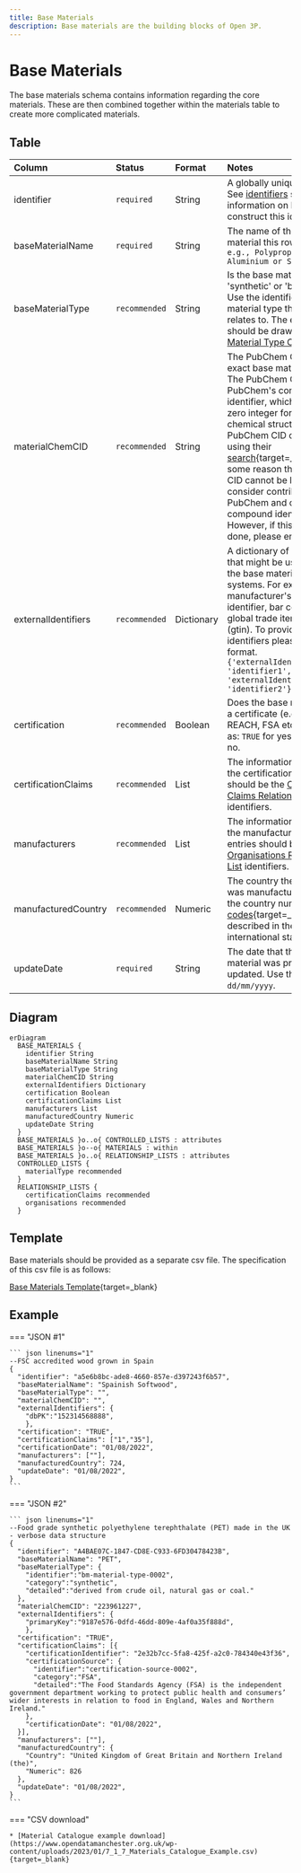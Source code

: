 ```yaml
---
title: Base Materials
description: Base materials are the building blocks of Open 3P.
---
```


# Base Materials

The base materials schema contains information regarding the core materials. These are then combined together within the materials table to create more complicated materials.

## Table
|Column|<div style="width:90px">Status</div>|Format|Notes|
|:-|:-|:-|:-|
|identifier|`required`|String|A globally unique identifier. See [identifiers](../4_Identifiers/4_1_Identifiers.md) section for information on how to construct this identifier|
|baseMaterialName|`required`|String|The name of the base material this row relates to. `e.g., Polypropylene or Aluminium or Silica`|
|baseMaterialType|`recommended`|String|Is the base material 'synthetic' or 'biobased'? Use the identifier of the material type that this row relates to. The entry here should be drawn from the [Material Type Controlled List](../5_Controlled_Lists/5_001_Material_Type.md).|
|materialChemCID|`recommended`|String|The PubChem CID for the exact base material used. The PubChem CID is PubChem's compound identifier, which is a non-zero integer for a unique chemical structure. PubChem CID can be found using their [search](https://pubchem.ncbi.nlm.nih.gov/){target=_blank}. If for some reason the PubChem CID cannot be located, consider contributing to PubChem and create the compound identifier. However, if this cannot be done, please enter `Unknown`.|
|externalIdentifiers|`recommended`|Dictionary|A dictionary of identifiers that might be used to identify the base material in other systems. For example: manufacturer's own internal identifier, bar codes or global trade item number (gtin). To provide external identifiers please follow this format. `{'externalIdentifierName1': 'identifier1', 'externalIdentifierName2': 'identifier2'}`|
|certification|`recommended`|Boolean|Does the base material have a certificate (e.g. FSC, REACH, FSA etc.)? Answer as: `TRUE` for yes and `FALSE` for no.|
|certificationClaims|`recommended`|List|The information regarding the certification. The entries should be the [Certification Claims Relationship List](../6_Relationship_Lists/6_005_Certification_Claims.md) identifiers.|
|manufacturers|`recommended`|List|The information regarding the manufacturer(s). The entries should be the [Organisations Relationship List](../6_Relationship_Lists/6_010_Organisations.md) identifiers.|
|manufacturedCountry|`recommended`|Numeric|The country the component was manufactured in. Use the country numeric [ISO codes](https://www.iban.com/country-codes){target=_blank} as described in the ISO 3166 international standard.|
|updateDate|`required`|String|The date that the base material was provided/last updated. Use the format `dd/mm/yyyy`.|

## Diagram

``` mermaid
erDiagram
  BASE_MATERIALS {
    identifier String
    baseMaterialName String
    baseMaterialType String
    materialChemCID String
    externalIdentifiers Dictionary
    certification Boolean
    certificationClaims List
    manufacturers List
    manufacturedCountry Numeric
    updateDate String
  }
  BASE_MATERIALS }o..o{ CONTROLLED_LISTS : attributes
  BASE_MATERIALS }o--o{ MATERIALS : within
  BASE_MATERIALS }o..o{ RELATIONSHIP_LISTS : attributes
  CONTROLLED_LISTS {
    materialType recommended 
  }
  RELATIONSHIP_LISTS {
    certificationClaims recommended
    organisations recommended
  }
```

## Template

Base materials should be provided as a separate csv file. The specification of this csv file is as follows:

[Base Materials Template](https://www.open3p.org/wp-content/uploads/2023/09/baseMaterials20230922.csv){target=_blank}

## Example

=== "JSON #1"

    ``` json linenums="1"
    --FSC accredited wood grown in Spain
    {
      "identifier": "a5e6b8bc-ade8-4660-857e-d397243f6b57",
      "baseMaterialName": "Spainish Softwood",
      "baseMaterialType": "",
      "materialChemCID": "",
      "externalIdentifiers": {
        "dbPK":"152314568888",
        },
      "certification": "TRUE",
      "certificationClaims": ["1","35"],
      "certificationDate": "01/08/2022",
      "manufacturers": [""],
      "manufacturedCountry": 724,
      "updateDate": "01/08/2022",
    }
    ```
=== "JSON #2"

    ``` json linenums="1"
    --Food grade synthetic polyethylene terephthalate (PET) made in the UK - verbose data structure
    {
      "identifier": "A4BAE07C-1847-CD8E-C933-6FD30478423B",
      "baseMaterialName": "PET",
      "baseMaterialType": {
        "identifier":"bm-material-type-0002",
        "category":"synthetic",
        "detailed":"derived from crude oil, natural gas or coal."
      },
      "materialChemCID": "223961227",
      "externalIdentifiers": {
        "primaryKey":"9187e576-0dfd-46dd-809e-4af0a35f888d",
        },
      "certification": "TRUE",
      "certificationClaims": [{
        "certificationIdentifier": "2e32b7cc-5fa8-425f-a2c0-784340e43f36",
        "certificationSource": {
          "identifier":"certification-source-0002",
          "category":"FSA",
          "detailed":"The Food Standards Agency (FSA) is the independent government department working to protect public health and consumers’ wider interests in relation to food in England, Wales and Northern Ireland."
        },
        "certificationDate": "01/08/2022",
      }],
      "manufacturers": [""],
      "manufacturedCountry": {
        "Country": "United Kingdom of Great Britain and Northern Ireland (the)",
        "Numeric": 826
      },
      "updateDate": "01/08/2022",
    }
    ```
=== "CSV download"

    * [Material Catalogue example download](https://www.opendatamanchester.org.uk/wp-content/uploads/2023/01/7_1_7_Materials_Catalogue_Example.csv){target=_blank}